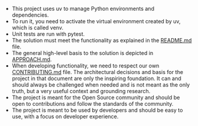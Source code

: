- This project uses uv to manage Python environments and dependencies.
- To run it, you need to activate the virtual environment created by uv, which is called venv.
- Unit tests are run with pytest.
- The solution must meet the functionality as explained in the [README.md](README.md) file.
- The general high-level basis to the solution is depicted in [APPROACH.md](../../APPROACH.md). 
- When developing functionality, we need to respect our own [CONTRIBUTING.md](../../CONTRIBUTING.md) file.
The architectural decisions and basis for the project in that document are only the inspiring foundation. It can and should always be challenged when needed and is not meant as the only truth, but a very useful context and grounding research.
- The project is meant for the Open Source community and should be open to contributions and follow the standards of the community.
- The project is meant to be used by developers and should be easy to use, with a focus on developer experience.